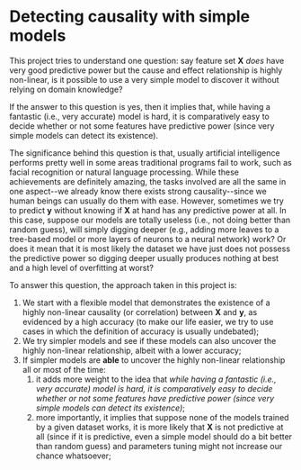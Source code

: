 # Detecting causality with simple models

This project tries to understand one question: say feature set **X** *does* have very good predictive power but the cause and effect relationship is highly non-linear, is it possible to use a very simple model to discover it without relying on domain knowledge? 

If the answer to this question is yes, then it implies that, while having a fantastic (i.e., very accurate) model is hard, it is comparatively easy to decide whether or not some features have predictive power (since very simple models can detect its existence).

The significance behind this question is that, usually artificial intelligence performs pretty well in some areas traditional programs fail to work, such as facial recognition or natural language processing. While these achievements are definitely amazing, the tasks involved are all the same in one aspect--we already know there exists strong causality--since we human beings can usually do them with ease. However, sometimes we try to predict **y** without knowing if **X** at hand has any predictive power at all. In this case, suppose our models are totally useless (i.e., not doing better than random guess), will simply digging deeper (e.g., adding more leaves to a tree-based model or more layers of neurons to a neural network) work? Or does it mean that it is most likely the dataset we have just does not possess the predictive power so digging deeper usually produces nothing at best and a high level of overfitting at worst?

To answer this question, the approach taken in this project is:
1. We start with a flexible model that demonstrates the existence of a highly non-linear causality (or correlation) between **X** and **y**, as evidenced by a high accuracy (to make our life easier, we try to use cases in which the definition of accuracy is usually undebated);
1. We try simpler models and see if these models can also uncover the highly non-linear relationship, albeit with a lower accuracy;
1. If simpler models are **able** to uncover the highly non-linear relationship all or most of the time:
    1. it adds more weight to the idea that *while having a fantastic (i.e., very accurate) model is hard, it is comparatively easy to decide whether or not some features have predictive power (since very simple models can detect its existence)*;
    1. more importantly, it implies that suppose none of the models trained by a given dataset works, it is more likely that **X** is not predictive at all (since if it is predictive, even a simple model should do a bit better than random guess) and parameters tuning might not increase our chance whatsoever;